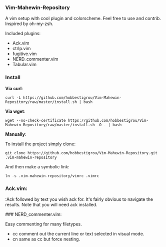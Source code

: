 ### Vim-Mahewin-Repository
A vim setup with cool plugin and colorscheme. Feel free to use and contrib. Inspired by oh-my-zsh.

Included plugins:

* Ack.vim
* ctrlp.vim
* fugitive.vim
* NERD_commenter.vim
* Tabular.vim

### Install

**Via curl**:

    curl -L https://github.com/hobbestigrou/Vim-Mahewin-Repository/raw/master/install.sh | bash

**Via wget**:

    wget --no-check-certificate https://github.com/hobbestigrou/Vim-Mahewin-Repository/raw/master/install.sh -O - | bash

**Manually**:

To install the project simply clone:

    git clone https://github.com/hobbestigrou/Vim-Mahewin-Repository.git .vim-mahewin-repository

And then make a symbolic link:

    ln -s .vim-mahewin-repository/vimrc .vimrc

### Ack.vim:
:Ack followed by text you wish ack for. It's fairly obvious to navigate the results. Note that you will need ack installed.

### NERD\_commenter.vim:

Easy commenting for many filetypes.

* <leader>cc comment out the current line or text selected in visual mode.
* <leader>cn same as <leader>cc but force nesting.

